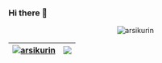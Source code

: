 ### Hi there 👋
<p align="center"> <img src="https://github-readme-stats.vercel.app/api?username=arsikurin&show_icons=true&theme=gotham&count_private=true" alt="arsikurin" />





| <a href="https://github.com/anuraghazra/github-readme-stats"><img align="center" src="https://github-readme-stats.vercel.app/api?username=arsikurin&show_icons=true&include_all_commits=true&theme=gotham&hide_border=true" alt="arsikurin" /></a> | <a href="https://github.com/anuraghazra/github-readme-stats"><img align="center" src="https://github-readme-stats.vercel.app/api/top-langs/?username=arsikurin&layout=compact&theme=gotham&hide_border=true" /></a> |
| ------------- | ------------- |



